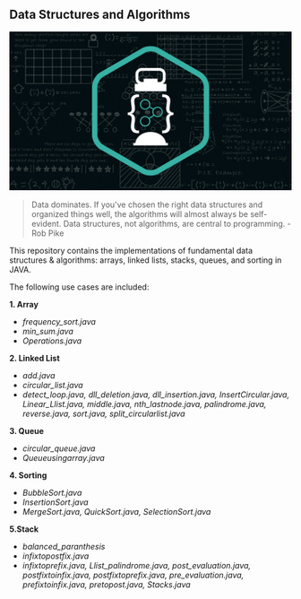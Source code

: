 ## Data Structures and Algorithms

![DSA](images/algorithms.jpg)

> Data dominates. If you've chosen the right data structures and organized things well, the algorithms will almost always be self-evident. Data structures, not algorithms, are central to programming.
> -Rob Pike

This repository contains the implementations of fundamental data structures & algorithms: arrays, linked lists, stacks, queues, and sorting in JAVA.

The following use cases are included:    

 **1. Array**
* *frequency_sort.java*
* *min_sum.java*
* *Operations.java*

**2. Linked List**
* *add.java*
* *circular_list.java*
* *detect_loop.java, dll_deletion.java, dll_insertion.java, InsertCircular.java, Linear_Llist.java, middle.java, nth_lastnode.java, palindrome.java, reverse.java, sort.java, split_circularlist.java*

**3. Queue**
* *circular_queue.java*
* *Queueusingarray.java*

**4. Sorting**
* *BubbleSort.java*
* *InsertionSort.java*
* *MergeSort.java, QuickSort.java, SelectionSort.java*

**5.Stack**
* *balanced_paranthesis*
* *infixtopostfix.java*
* *infixtoprefix.java, Llist_palindrome.java, post_evaluation.java, postfixtoinfix.java, postfixtoprefix.java, pre_evaluation.java, prefixtoinfix.java, pretopost.java, Stacks.java*
